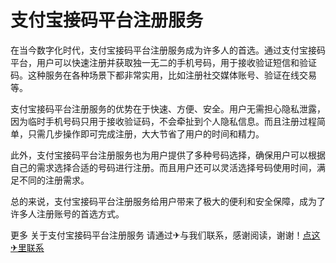 # 支付宝接码平台注册服务

在当今数字化时代，支付宝接码平台注册服务成为许多人的首选。通过支付宝接码平台，用户可以快速注册并获取独一无二的手机号码，用于接收验证短信和验证码。这种服务在各种场景下都非常实用，比如注册社交媒体账号、验证在线交易等。

支付宝接码平台注册服务的优势在于快速、方便、安全。用户无需担心隐私泄露，因为临时手机号码只用于接收验证码，不会牵扯到个人隐私信息。而且注册过程简单，只需几步操作即可完成注册，大大节省了用户的时间和精力。

此外，支付宝接码平台注册服务也为用户提供了多种号码选择，确保用户可以根据自己的需求选择合适的号码进行注册。而且用户还可以灵活选择号码使用时间，满足不同的注册需求。

总的来说，支付宝接码平台注册服务给用户带来了极大的便利和安全保障，成为了许多人注册账号的首选方式。

更多 关于支付宝接码平台注册服务 请通过✈与我们联系，感谢阅读，谢谢！[点这✈里联系](https://c.k02.cc)